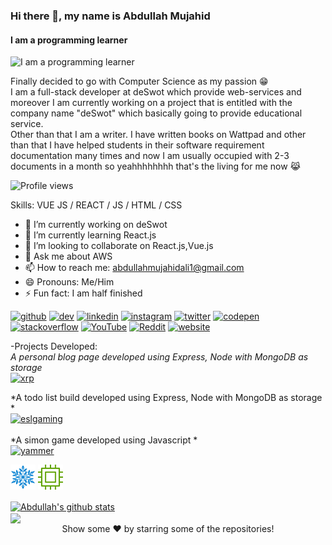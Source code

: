 ### Hi there 👋, my name is Abdullah Mujahid
#### I am a programming learner
![I am a programming learner](https://github.blog/wp-content/uploads/2017/05/github-for-atom.png)

Finally decided to go with Computer Science as my passion 😁 <br>
I am a full-stack developer at deSwot which provide web-services and moreover I am currently working on a project that is entitled with the company name "deSwot" which basically going to provide educational service. <br>
Other than that I am a writer. I have written books on Wattpad and other than that I have helped students in their software requirement documentation many times and now I am usually occupied with 2-3 documents in a month so yeahhhhhhhh that's the living for me now 😹
<br>

![Profile views](https://gpvc.arturio.dev/abdullahmujahidali)  

Skills: VUE JS / REACT / JS / HTML / CSS

- 🔭 I’m currently working on deSwot 
- 🌱 I’m currently learning  React.js 
- 👯 I’m looking to collaborate on React.js,Vue.js 
- 💬 Ask me about AWS 
- 📫 How to reach me: abdullahmujahidali1@gmail.com 
- 😄 Pronouns: Me/Him 
- ⚡ Fun fact: I am half finished 


[<img src='https://cdn.jsdelivr.net/npm/simple-icons@3.0.1/icons/github.svg' alt='github' height='40'>](https://github.com/abdullahmujahidali)  [<img src='https://cdn.jsdelivr.net/npm/simple-icons@3.0.1/icons/dev-dot-to.svg' alt='dev' height='40'>](https://dev.to/abdullahmujahidali)  [<img src='https://cdn.jsdelivr.net/npm/simple-icons@3.0.1/icons/linkedin.svg' alt='linkedin' height='40'>](https://www.linkedin.com/in/abdullahmujahidali/)  [<img src='https://cdn.jsdelivr.net/npm/simple-icons@3.0.1/icons/instagram.svg' alt='instagram' height='40'>](https://www.instagram.com/abdullahmujahidali/)  [<img src='https://cdn.jsdelivr.net/npm/simple-icons@3.0.1/icons/twitter.svg' alt='twitter' height='40'>](https://twitter.com/abdulladgaf)  [<img src='https://cdn.jsdelivr.net/npm/simple-icons@3.0.1/icons/codepen.svg' alt='codepen' height='40'>](https://codepen.io/m.abdullahmujahid)  [<img src='https://cdn.jsdelivr.net/npm/simple-icons@3.0.1/icons/stackoverflow.svg' alt='stackoverflow' height='40'>](https://stackoverflow.com/users/14224895)  [<img src='https://cdn.jsdelivr.net/npm/simple-icons@3.0.1/icons/youtube.svg' alt='YouTube' height='40'>](https://www.youtube.com/channel/deSwot)  [<img src='https://cdn.jsdelivr.net/npm/simple-icons@3.0.1/icons/reddit.svg' alt='Reddit' height='40'>](https://www.reddit.com/user/abdullahmujahidali)  [<img src='https://cdn.jsdelivr.net/npm/simple-icons@3.0.1/icons/icloud.svg' alt='website' height='40'>](https://tunnelingabear.wordpress.com/)  

-Projects Developed:  <br>
*A personal blog page developed using Express, Node with MongoDB as storage* <br>
[<img src='https://cdn.jsdelivr.net/npm/simple-icons@3.0.1/icons/xrp.svg' alt='xrp' height='40'>](http://dry-bastion-52536.herokuapp.com/)  <br>

*A todo list build developed using Express, Node with MongoDB as storage *<br>
[<img src='https://cdn.jsdelivr.net/npm/simple-icons@3.0.1/icons/eslgaming.svg' alt='eslgaming' height='40'>](http://damp-ocean-64899.herokuapp.com/)  
<br>
*A simon game developed using Javascript *
<br>
[<img src='https://cdn.jsdelivr.net/npm/simple-icons@3.0.1/icons/yammer.svg' alt='yammer' height='40'>](http://simonabdullah.netlify.app/)  


<a href='https://archiveprogram.github.com/'><img src='https://raw.githubusercontent.com/acervenky/animated-github-badges/master/assets/acbadge.gif' width='40' height='40'></a> <a href='https://docs.github.com/en/developers'><img src='https://raw.githubusercontent.com/acervenky/animated-github-badges/master/assets/devbadge.gif' width='40' height='40'>

<a href="https://github.com/abdullahmujahidali">
 <img align="center" src="https://github-readme-stats.vercel.app/api?username=abdullahmujahidali&show_icons=true&layout=compact&theme=dark&line_height=27" alt="Abdullah's github stats"/></a>
<br> 
 <a href="https://github.com/abdullahmujahidali">
  <img align="center" src="https://github-readme-stats.vercel.app/api/top-langs/?username=abdullahmujahidali&theme=dark&layout=compact&hide_langs_below=1" height='auto' />
</a>


<div align="center">
 Show some ❤️ by starring some of the repositories!
</div>




